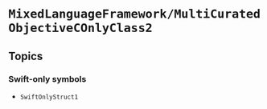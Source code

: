# ``MixedLanguageFramework/MultiCuratedObjectiveCOnlyClass2``

## Topics

### Swift-only symbols

- ``SwiftOnlyStruct1``
